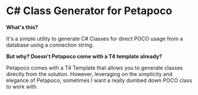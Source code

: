 # C# Class Generator for Petapoco 

**What's this?**

It's a simple utility to generate C# Classes for direct POCO usage from a database using a connection string.

**But why? Doesn't Petapoco come with a T4 template already?**

Petapoco comes with a T4 Template that allows you to generate classes directly from the solution. However, leveraging on the simplicity and elegance of Petapoco, sometimes I want a really dumbed down POCO class to work with.
